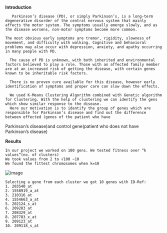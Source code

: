 **Introduction**

       Parkinson’s disease (PD), or simply Parkinson’s, is a long-term degenerative disorder of the central nervous system that mainly affects the motor system. The symptoms usually emerge slowly, and as the disease worsens, non-motor symptoms become more common.
       
    The most obvious early symptoms are tremor, rigidity, slowness of movement, and difficulty with walking. Cognitive and behavioral problems may also occur with depression, anxiety, and apathy occurring in many people with PD.
    
      The cause of PD is unknown, with both inherited and environmental factors believed to play a role. Those with an affected family member are at an increased risk of getting the disease, with certain genes known to be inheritable risk factors.
      
      There is no proven cure available for this disease, however early identification of symptoms and proper care can slow down the effects.
      
      We used K-Means Clustering Algorithm combined with Genetic algorithm for Clustering. With the help of clustering we can identify the gens which show similar response to the disease.
      Here our motivation is to identify the group of genes which are responsible for Parkinson’s disease and find out the difference between effected (genes of the patient who have
Parkinson’s disease)and control gene(patient who does not have Parkinson’s disease)


**Results**

    In our project we worked on 100 gens. We tested fitness over “k values”(no. of clusters)
    We took values from 2 to √100 ~10
    We found the fittest chromosomes when k=10
    
![image](https://github.com/DWalkar/PD/assets/132969788/2e819a77-1272-4ad2-ba13-7715793c6cca)



    
    Selecting a gene from each cluster we got 10 genes with ID-Ref:
    1. 203540_at
    2. 1558919_a_at
    3. 210316_at
    4. 1554663_a_at
    5. 202124_s_at
    6. 209283_at
    7. 208329_at
    8. 207783_x_at
    9. 209123_at
    10. 209118_s_at

